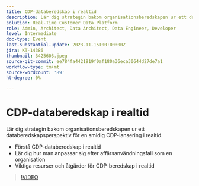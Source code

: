 ```yaml
---
title: CDP-databeredskap i realtid
description: Lär dig strategin bakom organisationsberedskapen ur ett databeredskapsperspektiv för en smidig CDP-lansering i realtid. Förstå CDP-databeredskap i realtid och Lär dig hur man anpassar sig efter affärsfall som en organisationViktiga resurser och åtgärder för CDP-beredskap i realtid
solution: Real-Time Customer Data Platform
role: Admin, Architect, Data Architect, Data Engineer, Developer
level: Intermediate
doc-type: Event
last-substantial-update: 2023-11-15T00:00:00Z
jira: KT-14386
thumbnail: 3425603.jpeg
source-git-commit: ee784fa4421919f0af180a36eca30644d27de7a1
workflow-type: tm+mt
source-wordcount: '89'
ht-degree: 0%

---
```



# CDP-databeredskap i realtid

Lär dig strategin bakom organisationsberedskapen ur ett databeredskapsperspektiv för en smidig CDP-lansering i realtid.

* Förstå CDP-databeredskap i realtid
* Lär dig hur man anpassar sig efter affärsanvändningsfall som en organisation
* Viktiga resurser och åtgärder för CDP-beredskap i realtid

>[!VIDEO](https://video.tv.adobe.com/v/3425603/?learn=on)